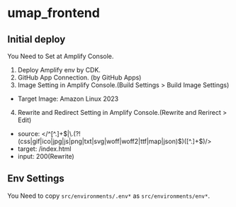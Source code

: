 # umap_frontend

## Initial deploy
You Need to Set at Amplify Console.

1. Deploy Amplify env by CDK.
2. GitHub App Connection. (by GitHub Apps)
3. Image Setting in Amplify Console.(Build Settings > Build Image Settings)
- Target Image: Amazon Linux 2023
4. Rewrite and Redirect Setting in Amplify Console.(Rewrite and Rerirect > Edit)
- source: </^[^.]+$|\.(?!(css|gif|ico|jpg|js|png|txt|svg|woff|woff2|ttf|map|json)$)([^.]+$)/>
- target: /index.html
- input: 200(Rewrite)

## Env Settings
You Need to copy `src/environments/.env*` as `src/environments/env*`.

